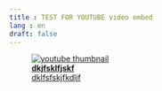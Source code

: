 ```yaml
---
title : TEST FOR YOUTUBE video embed
lang : en
draft: false
---
```


<figure class="youtube-embed">
  <a href="https://www.youtube.com/watch?v=H-q65az1G84" target="_blank" rel="noopener">
    <img src="https://img.youtube.com/vi/H-q65az1G84/mqdefault.jpg" alt="youtube thumbnail" class="youtube-thumb" />
    <figcaption class="youtube-caption">
      <strong>dkjfsklfjskf</strong><br>
      <span class="channel-name">dklfsfskjfkdljf</span>
    </figcaption>
  </a>
</figure>



